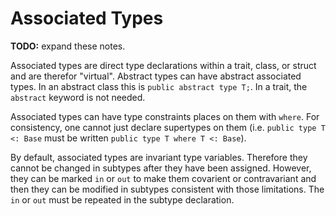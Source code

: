 # Associated Types

**TODO:** expand these notes.

Associated types are direct type declarations within a trait, class, or struct and are therefor
"virtual". Abstract types can have abstract associated types. In an abstract class this is `public
abstract type T;`. In a trait, the `abstract` keyword is not needed.

Associated types can have type constraints places on them with `where`. For consistency, one cannot
just declare supertypes on them (i.e. `public type T <: Base` must be written `public type T where T
<: Base`).

By default, associated types are invariant type variables. Therefore they cannot be changed in
subtypes after they have been assigned. However, they can be marked `in` or `out` to make them
covarient or contravariant and then they can be modified in subtypes consistent with those
limitations. The `in` or `out` must be repeated in the subtype declaration.

